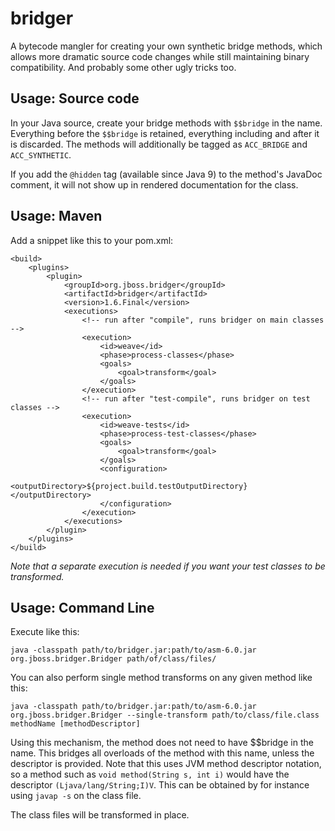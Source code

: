 bridger
=======

A bytecode mangler for creating your own synthetic bridge methods, which allows more dramatic source code changes while still maintaining binary compatibility.  And probably some other ugly tricks too.

Usage: Source code
------------------
In your Java source, create your bridge methods with `$$bridge` in the name.  Everything before the `$$bridge` is retained, everything including and after it is discarded.  The methods will additionally be tagged as `ACC_BRIDGE` and `ACC_SYNTHETIC`.

If you add the `@hidden` tag (available since Java 9) to the method's JavaDoc comment, it will not show up in rendered documentation for the class.

Usage: Maven
------------
Add a snippet like this to your pom.xml:

    <build>
        <plugins>
            <plugin>
                <groupId>org.jboss.bridger</groupId>
                <artifactId>bridger</artifactId>
                <version>1.6.Final</version>
                <executions>
                    <!-- run after "compile", runs bridger on main classes -->
                    <execution>
                        <id>weave</id>
                        <phase>process-classes</phase>
                        <goals>
                            <goal>transform</goal>
                        </goals>
                    </execution>
                    <!-- run after "test-compile", runs bridger on test classes -->
                    <execution>
                        <id>weave-tests</id>
                        <phase>process-test-classes</phase>
                        <goals>
                            <goal>transform</goal>
                        </goals>
                        <configuration>
                            <outputDirectory>${project.build.testOutputDirectory}</outputDirectory>
                        </configuration>
                    </execution>
                </executions>
            </plugin>
        </plugins>
    </build>

_Note that a separate execution is needed if you want your test classes to be transformed._

Usage: Command Line
-------------------
Execute like this:

    java -classpath path/to/bridger.jar:path/to/asm-6.0.jar org.jboss.bridger.Bridger path/of/class/files/

You can also perform single method transforms on any given method like this:

    java -classpath path/to/bridger.jar:path/to/asm-6.0.jar org.jboss.bridger.Bridger --single-transform path/to/class/file.class methodName [methodDescriptor]

Using this mechanism, the method does not need to have $$bridge in the name. This bridges all overloads of the method with this name, unless the descriptor is provided.
Note that this uses JVM method descriptor notation, so a method such as `void method(String s, int i)` would
have the descriptor `(Ljava/lang/String;I)V`. This can be obtained by for instance using `javap -s` on the class file.

The class files will be transformed in place.
